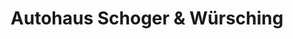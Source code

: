 ---
title: "Autohaus Schoger & Würsching"
url: /dasing/autohaus-schoger-und-wuersching/
shop: Autohaus
---